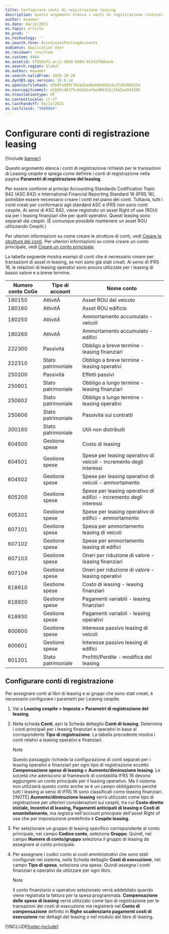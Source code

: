 ```yaml
---
title: Configurare conti di registrazione leasing
description: Questo argomento elenca i conti di registrazione richiesti per le transazioni di Leasing cespite e spiega come definire i conti di registrazione nella pagina Parametri di registrazione del leasing.
author: moaamer
ms.date: 04/12/2021
ms.topic: article
ms.prod: ''
ms.technology: ''
ms.search.form: AssetLeasePostingAccounts
audience: Application User
ms.reviewer: roschlom
ms.custom: 4464
ms.assetid: 5f89daf1-acc2-4959-b48d-91542fb6bacb
ms.search.region: Global
ms.author: moaamer
ms.search.validFrom: 2020-10-28
ms.dyn365.ops.version: 10.0.14
ms.openlocfilehash: d5b97a999f782bd2ed6de0b692edc2f202860354
ms.sourcegitcommit: d18d9cdb175c9d42eafbed66352c24b2aa94258b
ms.translationtype: HT
ms.contentlocale: it-IT
ms.lasthandoff: 04/13/2021
ms.locfileid: "5880864"
---
```

# <a name="set-up-lease-posting-accounts"></a>Configurare conti di registrazione leasing

[!include [banner](../includes/banner.md)]

Questo argomento elenca i conti di registrazione richiesti per le transazioni di Leasing cespite e spiega come definire i conti di registrazione nella pagina **Parametri di registrazione del leasing**.

Per essere conformi ai principi Accounting Standards Codification Topic 842 (ASC 842) e International Financial Reporting Standard 16 (IFRS 16), potrebbe essere necessario creare i conti nel piano dei conti. Tuttavia, tutti i conti creati per conformarsi agli standard ASC e IFRS non sono conti cespite. Ai sensi di ASC 842, viene registrato un asset Right of use (ROU) sia per i leasing finanziari che per quelli operativi. Questi leasing sono separati dai cespiti. (È comunque possibile mantenere un asset ROU utilizzando Cespiti.)

Per ulteriori informazioni su come creare le strutture di conti, vedi [Creare le strutture dei conti](../general-ledger/tasks/create-account-structures.md). Per ulteriori informazioni su come creare un conto principale, vedi [Creare un conto principale](../general-ledger/tasks/create-main-account.md).

La tabella seguente mostra esempi di conti che è necessario creare per transazioni di asset in leasing, se non sono già stati creati. Ai sensi di IFRS 16, le relazioni di leasing operativi sono ancora utilizzate per i leasing di basso valore e a breve termine.

| Numero conto CoGe | Tipo di account  | Nome conto                                          |
|-----------------------|---------------|-------------------------------------------------------|
| 180150                | AttivitÃ          | Asset ROU del veicolo                                     |
| 180160                | AttivitÃ          | Asset ROU edificio                                    |
| 180250                | AttivitÃ          | Ammortamento accumulato - veicoli                   |
| 180260                | AttivitÃ          | Ammortamento accumulato - edifici                  |
| 222300                | Passività     | Obbligo a breve termine - leasing finanziari                |
| 222310                | Stato patrimoniale | Obbligo a breve termine - leasing operativi              |
| 250200                | Passività     | Effetti passivi                                         |
| 250601                | Stato patrimoniale | Obbligo a lungo termine - leasing finanziari                 |
| 250602                | Stato patrimoniale | Obbligo a lungo termine - leasing operativi               |
| 250606                | Stato patrimoniale | Passività sui contratti                                         |
| 300160                | Stato patrimoniale | Utili non distribuiti                                     |
| 604500                | Gestione spese       | Costo di leasing                                         |
| 604501                | Gestione spese       | Spese per leasing operativo di veicoli - incremento degli interessi  |
| 604502                | Gestione spese       | Spese per leasing operativo di veicoli - ammortamento        |
| 605200                | Gestione spese       | Spese per leasing operativo di edifici - incremento degli interessi |
| 605201                | Gestione spese       | Spese per leasing operativo di edifici - ammortamento       |
| 607101                | Gestione spese       | Spesa per ammortamento leasing di veicoli                    |
| 607102                | Gestione spese       | Spese per ammortamento leasing di edifici                   |
| 607103                | Gestione spese       | Oneri per riduzione di valore - leasing finanziari                   |
| 607104                | Gestione spese       | Oneri per riduzione di valore - leasing operativi                 |
| 618910                | Gestione spese       | Costo di leasing - leasing finanziari                        |
| 618920                | Gestione spese       | Pagamenti variabili - leasing finanziari                    |
| 618930                | Gestione spese       | Pagamenti variabili - leasing operativi                  |
| 800600                | Gestione spese       | Interesse passivo leasing di veicoli                        |
| 800601                | Gestione spese       | Interesse passivo leasing di edifici                       |
| 801201                | Stato patrimoniale | Profitti/Perdite - modifica del leasing                      |

## <a name="configure-posting-accounts"></a>Configurare conti di registrazione

Per assegnare conti ai libri di leasing e ai gruppi che sono stati creati, è necessario configurare i parametri per Leasing cespite.

1. Vai a **Leasing cespite \> Imposta \> Parametri di registrazione del leasing**.
2. Nella scheda **Conti**, apri la Scheda dettaglio **Conti di leasing**. Determina i conti principali per i leasing finanziari e operativi in base al corrispondente **Tipo di registrazione**. La tabella precedente mostra i conti relativi a leasing operativi e finanziari.

    > [!NOTE]
    > Questo passaggio richiede la configurazione di conti separati per i leasing operativi e finanziari per ogni tipo di registrazione eccetto **Compensazione spese di leasing** e **Aumento/diminuzione leasing**. Le società che aderiscono al framework di contabilità IFRS 16 devono aggiungere un conto principale per il leasing operativo. Ma il sistema non utilizzerà questo conto anche se è un campo obbligatorio perché tutti i leasing ai sensi di IFRS 16 sono classificati come leasing finanziari.
    >[!NOTE]
    > **Aumento/diminuzione leasing** verrà utilizzato come tipo di registrazione per ulteriori considerazioni sui cespiti, tra cui **Costo diretto iniziale, Incentivi di leasing, Pagamenti anticipati di leasing e Costi di smantellamento**, ma registra nell'account principale dell'asset Right of use che per impostazione predefinita è **Cespite leasing**.        
    
3. Per selezionare un gruppo di leasing specifico corrispondente al conto principale, nel campo **Codice conto**, seleziona **Gruppo**. Quindi, nel campo **Numero di conto/gruppo** seleziona il gruppo di leasing da assegnare al conto principale.
4. Per assegnare i codici conto ai costi amministrativi che sono stati configurati nel sistema, nella Scheda dettaglio **Costi di esecuzione**, nel campo **Tipo di spesa**, seleziona una spesa. Quindi assegna i conti finanziari e operativi da utilizzare per ogni libro.

    > [!NOTE]
    > Il conto finanziario o operativo selezionato verrà addebitato quando viene registrata la fattura per la spesa programmata.
    > **Compensazione delle spese di leasing** verrà utilizzato come tipo di registrazione per le transazioni dei costi di esecuzione ma registrerà nel **Conto di compensazione** definito in **Righe scadenziario pagamenti costi di esecuzione** nei dettagli del leasing o nel modulo del libro di leasing.   


[!INCLUDE[footer-include](../../includes/footer-banner.md)]
